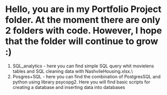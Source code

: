 # Hello, you are in my Portfolio Project folder. At the moment there are only 2 folders with code. However, I hope that the folder will continue to grow :)  
1. SQL_analytics - here you can find simple SQL query whit movielens tables and SQL cleaning data with NashvileHousing.xlsx.\
2. Posgres+SQL - here you can find the combination of PostgresSQL and python using library psycopg2. Here you will find basic scripts for creating a database and inserting data into databases
